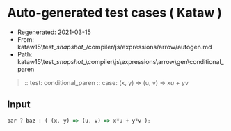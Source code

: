 # Auto-generated test cases ( Kataw )
- Regenerated: 2021-03-15
- From: kataw15\test\__snapshot__/compiler/js/expressions/arrow/autogen.md
- Path: kataw15\test\__snapshot__\compiler\js\expressions\arrow\gen\conditional_paren
> :: test: conditional_paren
> :: case: (x, y) => (u, v) => x*u + y*v
## Input

`````js
bar ? baz : ( (x, y) => (u, v) => x*u + y*v );
`````

